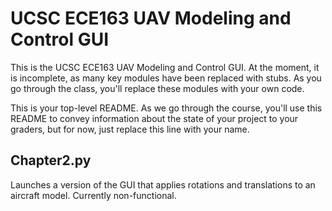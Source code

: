 # UCSC ECE163 UAV Modeling and Control GUI

This is the UCSC ECE163 UAV Modeling and Control GUI.  At the moment, it is incomplete, as many key modules have been replaced with stubs.   As you go through the class, you'll replace these modules with your own code.

This is your top-level README.  As we go through the course, you'll use this README to convey information about the state of your project to your graders, but for now, just replace this line with your name.

## Chapter2.py
 Launches a version of the GUI that applies rotations and translations to an aircraft model.  Currently non-functional.